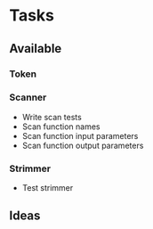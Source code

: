 # Tasks

## Available

### Token

### Scanner

- Write scan tests
- Scan function names
- Scan function input parameters
- Scan function output parameters

### Strimmer

- Test strimmer

## Ideas
